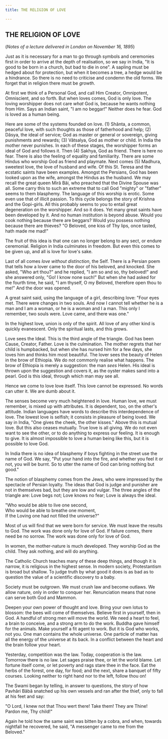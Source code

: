 ```yaml
---
title: THE RELIGION OF LOVE

---
```





  

## THE RELIGION OF LOVE

(*Notes of a lecture delivered in London on November 16, 1895*)

Just as it is necessary for a man to go through symbols and ceremonies
first in order to arrive at the depth of realisation, so we say in
India, "It is good to be born in a church, but bad to die in one". A
sapling must be hedged about for protection, but when it becomes a tree,
a hedge would be a hindrance. So there is no need to criticise and
condemn the old forms. We forget that in religion there must be
*growth*.

At first we think of a Personal God, and call Him Creator, Omnipotent,
Omniscient, and so forth. But when loves comes, God is only love. The
loving worshipper does not care *what* God is, because he wants nothing
from Him. Says an Indian saint, "I am no beggar!" Neither does he fear.
God is loved as a human being.

Here are some of the systems founded on love. (1) Shânta, a common,
peaceful love, with such thoughts as those of fatherhood and help; (2)
Dâsya, the ideal of service; God as master or general or sovereign,
giving punishments and rewards; (3) Vâtsalya, God as mother or child. In
India the mother never punishes. In each of these stages, the worshipper
forms an ideal of God and follows it. Then (4) Sakhya, God as friend.
There is here no fear. There is also the feeling of equality and
familiarity. There are some Hindus who worship God as friend and
playmate. Next comes (5) Madhura, sweetest love, the love of husband and
wife. Of this St. Teresa and the ecstatic saints have been examples.
Amongst the Persians, God has been looked upon as the wife, amongst the
Hindus as the husband. We may recall the great queen Mirâ Bâi, who
preached that the Divine Spouse was all. Some carry this to such an
extreme that to call God "mighty" or "father" seems to them blasphemy.
The language of this worship is erotic. Some even use that of illicit
passion. To this cycle belongs the story of Krishna and the Gopi-girls.
All this probably seems to you to entail great degeneration on the
worshipper. And so it does. Yet many great saints have been developed by
it. And no human institution is beyond abuse. Would you cook nothing
because there are beggars? Would you possess nothing because there are
thieves? "O Beloved, one kiss of Thy lips, once tasted, hath made me
mad!"

The fruit of this idea is that one can no longer belong to any sect, or
endure ceremonial. Religion in India culminates in freedom. But even
this comes to be given up, and all is love for love's sake.

Last of all comes *love without distinction*, the Self. There is a
Persian poem that tells how a lover came to the door of his beloved, and
knocked. She asked, "Who art thou?" and he replied, "I am so and so, thy
beloved!" and she answered only, "Go! I know none such!" But when she
had asked for the fourth time, he said, "I am thyself, O my Beloved,
therefore open thou to me!" And the door was opened.

A great saint said, using the language of a girl, describing love: "Four
eyes met. There were changes in two souls. And now I cannot tell whether
he is a man and I am a woman, or he is a woman and I a man. This only I
remember, two souls were. Love came, and there was one."

In the highest love, union is only of the spirit. All love of any other
kind is quickly evanescent. Only the spiritual lasts, and this grows.

Love sees the Ideal. This is the third angle of the triangle. God has
been Cause, Creator, Father. Love is the culmination. The mother regrets
that her child is humpbacked, but when she has nursed him for a few
days, she loves him and thinks him most beautiful. The lover sees the
beauty of Helen in the brow of Ethiopia. We do not commonly realise what
happens. The brow of Ethiopia is merely a suggestion: the man *sees*
Helen. His ideal is thrown upon the suggestion and covers it, as the
oyster makes sand into a pearl. God is this ideal, through which man may
see all.

Hence we come to love love itself. This love cannot be expressed. No
words can utter it. We are dumb about it.

The senses become very much heightened in love. Human love, we must
remember, is mixed up with attributes. It is dependent, too, on the
other's attitude. Indian languages have words to describe this
interdependence of love. The lowest love is selfish; it consists in
pleasure of being loved. We say in India, "One gives the cheek, the
other kisses." Above this is mutual love. But this also ceases mutually.
True love is all giving. We do not even want to see the other, or to do
anything to express our feeling. It is enough to give. It is almost
impossible to love a human being like this, but it is possible to love
God.

In India there is no idea of blasphemy if boys fighting in the street
use the name of God. We say, "Put your hand into the fire, and whether
you feel it or not, you will be burnt. So to utter the name of God can
bring nothing but good."

The notion of blasphemy comes from the Jews, who were impressed by the
spectacle of Persian loyalty. The ideas that God is judge and punisher
are not in themselves bad, but they are low and vulgar. The three angles
of the triangle are: Love begs not; Love knows no fear; Love is always
the ideal.

"Who would be able to live one second,  
Who would be able to breathe one moment,  
If the Loving one had not filled the universe?"

Most of us will find that we were born for service. We must leave the
results to God. The work was done only for love of God. If failure
comes, there need be no sorrow. The work was done only for love of God.

In women, the mother-nature is much developed. They worship God as the
child. They ask nothing, and will do anything.

The Catholic Church teaches many of these deep things, and though it is
narrow, it is religious in the highest sense. In modern society,
Protestantism is broad but shallow. To judge truth by what good it does
is as bad as to question the value of a scientific discovery to a baby.

Society must be outgrown. We must crush law and become outlaws. We allow
nature, only in order to conquer her. Renunciation means that none can
serve both God and Mammon.

Deepen your own power of thought and love. Bring your own lotus to
blossom: the bees will come of themselves. Believe first in yourself,
then in God. A handful of strong men will move the world. We need a
heart to feel, a brain to conceive, and a strong arm to do the work.
Buddha gave himself for the animals. Make yourself a fit agent to work.
But it is God who works, not you. One man contains the whole universe.
One particle of matter has all the energy of the universe at its back.
In a conflict between the heart and the brain follow your heart.

Yesterday, competition was the law. Today, cooperation is the law.
Tomorrow there is no law. Let sages praise thee, or let the world blame.
Let fortune itself come, or let poverty and rags stare thee in the face.
Eat the herbs of the forest, one day, for food; and the next, share a
banquet of fifty courses. Looking neither to right hand nor to the left,
follow thou on!

The Swami began by telling, in answer to questions, the story of how
Pavhâri Bâbâ snatched up his own vessels and ran after the thief, only
to fall at his feet and say:

"O Lord, I knew not that Thou wert there! Take them! They are Thine!
Pardon me, Thy child!"

Again he told how the same saint was bitten by a cobra, and when,
towards nightfall he recovered, he said, "A messenger came to me from
the Beloved."


